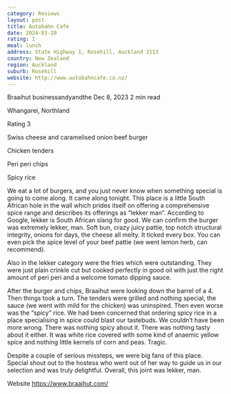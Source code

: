 ```yaml
---
category: Reviews
layout: post
title: Autobahn Cafe
date: 2024-03-20
rating: 1
meal: lunch
address: State Highway 1, Rosehill, Auckland 2113
country: New Zealand
region: Auckland
suburb: Rosehill
website: http://www.autobahncafe.co.nz/
---
```


Braaihut
businessandyandthe
Dec 8, 2023
2 min read

Whangarei, Northland

Rating 3

Swiss cheese and caramelised onion beef burger

Chicken tenders

Peri peri chips

Spicy rice 

We eat a lot of burgers, and you just never know when something special is going to come along. It came along tonight. This place is a little South African hole in the wall which prides itself on offering a comprehensive spice range and describes its offerings as “lekker man”. According to Google, lekker is South African slang for good. We can confirm the burger was extremely lekker, man. Soft bun, crazy juicy pattie, top notch structural integrity, onions for days, the cheese all melty. It ticked every box. You can even pick the spice level of your beef pattie (we went lemon herb, can recommend). 

Also in the lekker category were the fries which were outstanding. They were just plain crinkle cut but cooked perfectly in good oil with just the right amount of peri peri and a welcome tomato dipping sauce. 

After the burger and chips, Braaihut were looking down the barrel of a 4. Then things took a turn. The tenders were grilled and nothing special, the sauce (we went with mild for the chicken) was uninspired. Then even worse was the “spicy” rice. We had been concerned that ordering spicy rice in a place specialising in spice could blast our tastebuds. We couldn’t have been more wrong. There was nothing spicy about it. There was nothing tasty about it either. It was white rice covered with some kind of anaemic yellow spice and nothing little kernels of corn and peas. Tragic. 

Despite a couple of serious missteps, we were big fans of this place. Special shout out to the hostess who went out of her way to guide us in our selection and was truly delightful. Overall, this joint was lekker, man. 

Website https://www.braaihut.com/
